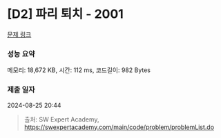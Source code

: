 # [D2] 파리 퇴치 - 2001 

[문제 링크](https://swexpertacademy.com/main/code/problem/problemDetail.do?contestProbId=AV5PzOCKAigDFAUq) 

### 성능 요약

메모리: 18,672 KB, 시간: 112 ms, 코드길이: 982 Bytes

### 제출 일자

2024-08-25 20:44



> 출처: SW Expert Academy, https://swexpertacademy.com/main/code/problem/problemList.do